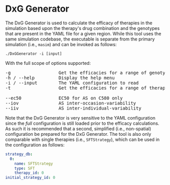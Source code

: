 # DxG Generator

The DxG Generator is used to calculate the efficacy of therapies in the simulation based upon the therapy's drug 
combination and the genotypes that are present in the YAML file for a given region. While this tool uses the same 
simulation codebase, the executable is separate from the primary simulation (i.e., `masim`) and can be invoked as 
follows:

`./DxGGenerator -i [input]`

With the full scope of options supported:

<pre>
-g                  Get the efficacies for a range of genotypes [from to]
-h / --help         Display the help menu
-i / --input        The YAML configuration to read
-t                  Get the efficacies for a range of therapies [from to]

--ec50              EC50 for AS on C580 only
--iov               AS inter-occasion-variability
--iiv               AS inter-individual-variability
</pre>

Note that the DxG Generator is very sensitive to the YAML configuration since the *full* configuration is still loaded 
prior to the efficacy calculations. As such it is recommended that a second, simplified (i.e., non-spatial) 
configuration be prepared for the DxG Generator. The tool is also only comparable with single therapies (i.e., 
`SFTStrategy`), which can be used in the configuration as follows:

```YAML
strategy_db:
  0:
    name: SFTStrategy
    type: SFT
    therapy_id: 0
initial_strategy_id: 0
```